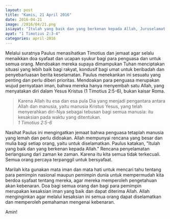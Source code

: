 ```yaml
---
layout: post
title: "Kamis, 21 April 2016"
date: 2016-04-21
image: /2016/04/21.png
isiayat: "Itulah yang baik dan yang berkenan kepada Allah, Juruselamat kita, yang menghendaki supaya semua orang diselamatkan dan memperoleh pengetahuan akan kebenaran."
ayat: "1 Timotius 2:3-4"
categories: april-2016
---
```


Melalui suratnya Paulus menasihatkan Timotius dan jemaat agar selalu menaikkan doa syafaat dan ucapan syukur bagi para penguasa dan untuk semua orang. Mendoakan mereka supaya dimampukan Tuhan menciptakan situasi yang lebih baik bagi rakyat, kondusif bagi umat untuk beribadah dan penyebarluasan berita keselamatan. Paulus menekankan ini sesuatu yang penting dan perlu diberi prioritas. Mendoakan para penguasa merupakan wujud pernyataan iman, bahwa mereka hanya menyembah satu Allah, yang menyatakan diri dalam Yesus Kristus (1 Timotius 2:5-6), bukan kaisar Roma.

<blockquote>Karena Allah itu esa dan esa pula Dia yang menjadi pengantara antara Allah dan manusia, yaitu manusia Kristus Yesus, yang telah menyerahkan diri-Nya sebagai tebusan bagi semua manusia: itu kesaksian pada waktu yang ditentukan.
<br /><cite>1 Timotius 2:5-6</cite></blockquote>

Nasihat Paulus ini mengingatkan jemaat bahwa penguasa tetaplah manusia yang lemah dan perlu didoakan. Allah mempunyai rencana yang besar dan mulia bagi setiap orang, yaitu untuk diselamatkan. Paulus katakan, "Itulah yang baik dan yang berkenan kepada Allah." Rencana penyelamatan berlangsung dari zaman ke zaman. Karena itu kita semua tidak terkecuali. Semua orang percaya terpanggil untuk bersyafaat. 

Marilah kita gunakan mata iman dan mata hati untuk mencari tahu tentang para pemimpin nasional maupun pemimpin dunia untuk mempermudah kita berdoa syafaat tentang mereka, agar mereka memperoleh pengetahuan akan kebenaran. Doa bagi semua orang dan bagi para pemimpin merupakan kesaksian iman yang baik dan dapat diterima Allah. Allah menginginkan agar melalui kesaksian ini semua orang dapat diselamatkan dan memperoleh pemahaman mengenai kebenaran.

Amin!

<div class="stlr-embed-container" data-type="compact" data-story-id="762398979689284657"></div>
<script src="//steller.co/site/static/js/steller.js" type="text/javascript"></script>